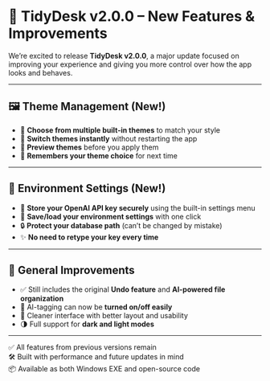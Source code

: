 # 🎉 TidyDesk v2.0.0 – New Features & Improvements

We’re excited to release **TidyDesk v2.0.0**, a major update focused on improving your experience and giving you more control over how the app looks and behaves.

---

## 🖼️ Theme Management (New!)

- 🌈 **Choose from multiple built-in themes** to match your style  
- 🔄 **Switch themes instantly** without restarting the app  
- 👀 **Preview themes** before you apply them  
- 💾 **Remembers your theme choice** for next time  

---

## 🔐 Environment Settings (New!)

- 🔑 **Store your OpenAI API key securely** using the built-in settings menu  
- 💾 **Save/load your environment settings** with one click  
- 🔒 **Protect your database path** (can’t be changed by mistake)  
- ✨ **No need to retype your key every time**  

---

## 🧼 General Improvements

- ✅ Still includes the original **Undo feature** and **AI-powered file organization**  
- 🧠 AI-tagging can now be **turned on/off easily**  
- 🧪 Cleaner interface with better layout and usability  
- 🌗 Full support for **dark and light modes**

---

✅ All features from previous versions remain  
🛠️ Built with performance and future updates in mind  
📦 Available as both Windows EXE and open-source code
